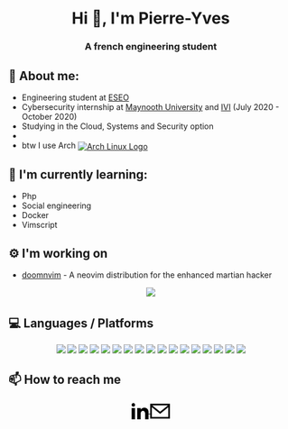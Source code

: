 <!--
**yttrion/yttrion** is a ✨ _special_ ✨ repository because its `README.md` (this file) appears on your GitHub profile.
-->
<h1 align="center">Hi 👋, I'm Pierre-Yves</h1>
<h3 align="center">A french engineering student</h3>

## :book: About me:
- Engineering student at [ESEO](https://eseo.fr/en/)
- Cybersecurity internship at [Maynooth University](https://www.maynoothuniversity.ie/) and [IVI](https://ivi.ie) (July 2020 - October 2020)
- Studying in the Cloud, Systems and Security option
- 
- btw I use Arch [<img src="https://raw.githubusercontent.com/Raymo111/Raymo111/master/socials/arch.svg" height="30em" align="center" alt="Arch Linux Logo" title="Arch Linux Logo"/>](https://archlinux.org/)
## 🌱 I'm currently learning:
- Php
- Social engineering
- Docker
- Vimscript
## :gear: I'm working on
- <a href="https://github.com/yttrion/doomnvim">doomnvim</a> - A neovim distribution for the enhanced martian hacker

<p align="center">
	<img src="https://github-readme-stats.vercel.app/api?username=yttrion&show_icons=true&theme=default" />
</p>

## :computer: Languages / Platforms


<p align="center">
  <img src="https://img.shields.io/badge/-C-1AA946?style=for-the-badge&logo=c&logoColor=ffffff" />
  <img src="https://img.shields.io/badge/-Python-3776AB?style=for-the-badge&logo=python&logoColor=ffffff" />
  <img src="https://img.shields.io/badge/-Java-f89820?style=for-the-badge&logo=java&logoColor=ffffff" />
  <img src="https://img.shields.io/badge/-JavaScript-F7DF1C?style=for-the-badge&logo=javascript&logoColor=000000" />
  <img src="https://img.shields.io/badge/-Haskell-D8D8D8?style=for-the-badge&logo=haskell&logoColor=000000" />
  <img src="https://img.shields.io/badge/-HTML-e34c26?style=for-the-badge&logo=html5&logoColor=ffffff" />
  <img src="https://img.shields.io/badge/-CSS-2965f1?style=for-the-badge&logo=css3&logoColor=ffffff" />
  <img src="https://img.shields.io/badge/-PHP-474A8A?style=for-the-badge&logo=php&logoColor=ffffff" />
  <img src="https://img.shields.io/badge/-Node.js-3c873a?style=for-the-badge&logo=node.js&logoColor=ffffff" />
  <img src="https://img.shields.io/badge/-MySQL-4479A1?style=for-the-badge&logo=MySQL&logoColor=ffffff" />
  <img src="https://img.shields.io/badge/-SQLite-1d97e2?style=for-the-badge&logo=sqlite&logoColor=ffffff" />
  <img src="https://img.shields.io/badge/-Git-%23F05032?style=for-the-badge&logo=git&logoColor=%23ffffff" />
  <img src="https://img.shields.io/badge/-Vim-3c873a?style=for-the-badge&logo=vim&logoColor=ffffff" />
  <img src="https://img.shields.io/badge/-Latex-1bc0b7?style=for-the-badge&logo=latex&logoColor=ffffff" />
  <img src="https://img.shields.io/badge/-Windows-1075da?style=for-the-badge&logo=windows&logoColor=ffffff" />
  <img src="https://img.shields.io/badge/-OSX-cfd0d0?style=for-the-badge&logo=apple&logoColor=000000" />
  <img src="https://img.shields.io/badge/-Linux-ffa600?style=for-the-badge&logo=linux&logoColor=ffffff" />
	<!--
  <img src="https://img.shields.io/badge/-FreeBSD-fa3f05?style=for-the-badge&logo=freebsd&logoColor=ffffff" />
	-->
</p>

<!--
<p align="center">
  <img src="https://github-readme-stats.vercel.app/api/top-langs/?username=yttrion" />
</p>
-->

## 📫 How to reach me
<p align="center">
	<a href="https://fr.linkedin.com/in/pierre-yves-douault-a1a8b8182" target="blank">
		<img align="center" src="https://github.com/yttrion/yttrion/blob/master/assets/linkedin.svg" alt="pydouault" height="30" width="30" />
	</a>
	<a href="mailto:pierreyvesdouault@protonmail.com" target="blank">
		<img align="center" src="https://github.com/yttrion/yttrion/blob/master/assets/email.svg" alt="pydouault" height="35" width="35" />
	</a>
</p>
